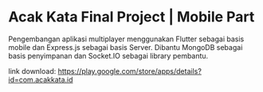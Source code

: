 # Acak Kata Final Project | Mobile Part

Pengembangan aplikasi multiplayer menggunakan Flutter sebagai basis mobile dan Express.js sebagai basis Server. Dibantu MongoDB sebagai basis penyimpanan dan Socket.IO sebagai library pembantu.

link download: https://play.google.com/store/apps/details?id=com.acakkata.id
